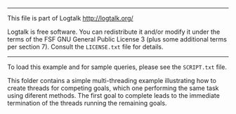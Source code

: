 ________________________________________________________________________

This file is part of Logtalk <http://logtalk.org/>  

Logtalk is free software. You can redistribute it and/or modify it under
the terms of the FSF GNU General Public License 3  (plus some additional
terms per section 7).        Consult the `LICENSE.txt` file for details.
________________________________________________________________________


To load this example and for sample queries, please see the `SCRIPT.txt` file.

This folder contains a simple multi-threading example illustrating how 
to create threads for competing goals, which one performing the same 
task using diferent methods. The first goal to complete leads to the 
immediate termination of the threads running the remaining goals.
